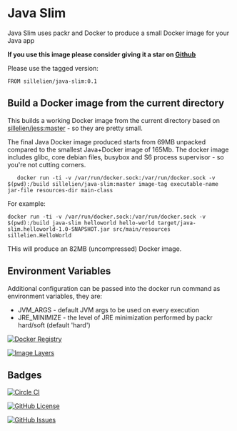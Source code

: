 # Java Slim

Java Slim uses packr and Docker to produce a small Docker image for your Java app

**If you use this image please consider giving it a star on [Github](https://github.com/Sillelien/jess-builder)**

Please use the tagged version:

```
FROM sillelien/java-slim:0.1
```

## Build a Docker image from the current directory

This builds a working Docker image from the current directory based on  [sillelien/jess:master](https://registry.hub.docker.com/u/sillelien/jess/) - so they are pretty small.

The final Java Docker image produced starts from 69MB unpacked compared to the smallest Java+Docker image of 165Mb. The docker image includes glibc, core debian files, busybox and S6 process supervisor - so you're not cutting corners.

```
   docker run -ti -v /var/run/docker.sock:/var/run/docker.sock -v $(pwd):/build sillelien/java-slim:master image-tag executable-name jar-file resources-dir main-class
```

For example:

```
docker run -ti -v /var/run/docker.sock:/var/run/docker.sock -v $(pwd):/build java-slim helloworld hello-world target/java-slim.helloworld-1.0-SNAPSHOT.jar src/main/resources sillelien.HelloWorld
```

THis will produce an 82MB (uncompressed) Docker image.

## Environment Variables

Additional configuration can be passed into the docker run command as environment variables, they are:

* JVM_ARGS - default JVM args to be used on every execution
* JRE_MINIMIZE - the level of JRE minimization performed by packr hard/soft (default 'hard')


[![Docker Registry](https://img.shields.io/docker/pulls/sillelien/java-slim.svg)](https://registry.hub.docker.com/u/sillelien/java-slim)

[![Image Layers](https://badge.imagelayers.io/sillelien/java-slim.svg)](https://imagelayers.io/?images=sillelien/java-slim:latest 'Get your own badge on imagelayers.io') 


## Badges

[![Circle CI](https://circleci.com/gh/Sillelien/java-slim/tree/master.svg?style=svg)](https://circleci.com/gh/Sillelien/java-slim/tree/master)

[![GitHub License](https://img.shields.io/github/license/sillelien/java-slim.svg)](https://raw.githubusercontent.com/sillelien/java-slim/master/LICENSE)

[![GitHub Issues](https://img.shields.io/github/issues/sillelien/java-slim.svg)](https://github.com/sillelien/java-slim/issues)
